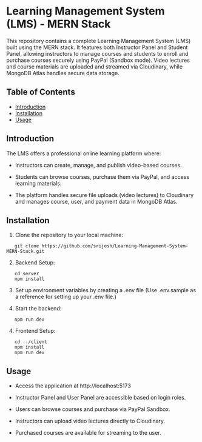 # Learning Management System (LMS) - MERN Stack

This repository contains a complete Learning Management System (LMS) built using the MERN stack. It features both Instructor Panel and Student Panel, allowing instructors to manage courses and students to enroll and purchase courses securely using PayPal (Sandbox mode). Video lectures and course materials are uploaded and streamed via Cloudinary, while MongoDB Atlas handles secure data storage.

## Table of Contents

- [Introduction](#introduction)
- [Installation](#installation)
- [Usage](#usage)

## Introduction

The LMS offers a professional online learning platform where:

- Instructors can create, manage, and publish video-based courses.

- Students can browse courses, purchase them via PayPal, and access learning materials.

- The platform handles secure file uploads (video lectures) to Cloudinary and manages course, user, and payment data in MongoDB Atlas.

## Installation

1. Clone the repository to your local machine:

```
   git clone https://github.com/srijosh/Learning-Management-System-MERN-Stack.git
```

2. Backend Setup:

```
   cd server
   npm install

```

3. Set up environment variables by creating a .env file (Use .env.sample as a reference for setting up your .env file.)

4. Start the backend:

```
   npm run dev

```

4. Frontend Setup:

```
   cd ../client
   npm install
   npm run dev

```

## Usage

- Access the application at http://localhost:5173

- Instructor Panel and User Panel are accessible based on login roles.

- Users can browse courses and purchase via PayPal Sandbox.

- Instructors can upload video lectures directly to Cloudinary.

- Purchased courses are available for streaming to the user.
